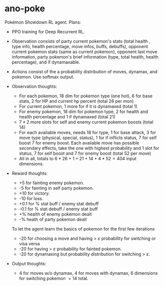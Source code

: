 # ano-poke

Pokémon Showdown RL agent. Plans:

- PPO training for Deep Recurrent RL.
- Observation consists of party current pokemon's stats (total health , type info, health percentage, move infos, buffs, debuffs), opponent current pokemon stats (same as current pokemon), opponent last move information, party pokemon's brief information (type, total health, health percentage), and if dynamaxable.
- Actions consist of the a probability distribution of moves, dynamax, and pokemon. Use softmax output.

- Observation thoughts:

  - For each pokemon, 18 dim for pokemon type (one hot), 6 for base stats, 2 for HP and current hp percent (total 26 per mon)
  - For current pokemon, 1 more for if it is dynamaxed (total 1)
  - For enemy pokemon, 18 dim for pokemon type, 2 for health and health percentage and 1 if dynamaxed (total 21)
  - $7*2$ more slots for self and enemy current pokemon boosts (total 14)
  - For each available moves, needs 18 for type, 1 for base attack, 3 for move type (physical, special, status), 1 for if inflicts status, 7 for self boost 7 for enemy boost. Each available move has possible secondary effects, take the one with highest probability and 1 slot for status, 7 for self boost and 7 for enemy boost (total 52 per move)
  - All in all, totals to $6*26+1+21+14+4*52=404$ input dimensions.

- Reward thoughts:

  - +5 for fainting enemy pokemon.
  - -5 for fainting in self party pokemon.
  - +10 for victory.
  - -10 for loss.
  - +0.1 for % stat buff / enemy stat debuff
  - -0.1 for % stat debuff / enemy stat buff
  - +% health of enemy pokemon dealt
  - -% heath of party pokemon dealt

  To let the agent learn the basics of pokemon for the first few iterations

  - -20 for choosing a move and having > $\varepsilon$ probability for switching or visa versa
  - -20 for having > $\varepsilon$ probability for fainted pokemon.
  - -20 for dynamaxing but probability distribution for switching > $\varepsilon$.

- Output thoughts:
  - 4 for moves w/o dynamax, 4 for moves with dynamax, 6 dimensions for switching pokemon $= 14$ total.
